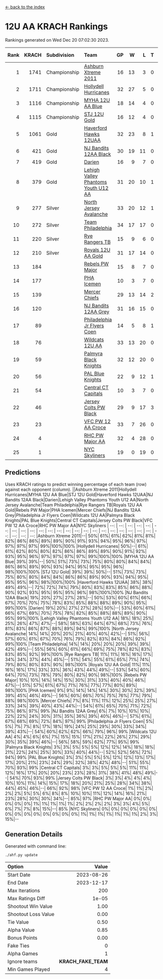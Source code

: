 [<- back to the index](readme.md)
# 12U AA KRACH Rankings
Rankings generated on Wed Dec 20 07:02:30 2023.

Rank|KRACH|Subdivision|Team|GP|W|L|T|OTW|OTL|SoS|Exp Wins|Win Diff
---:|---:|:---|:---|---:|---:|---:|---:|---:|---:|---:|---:|---:
1|1741|Championship|[Ashburn Xtreme 2011](https://gamesheetstats.com/seasons/3659/teams/141121/schedule)|16|13|3|0|1|0|498|13.8|-0.0
2|1711|Championship|[Hollydell Hurricanes](https://gamesheetstats.com/seasons/3659/teams/141133/schedule)|32|27|5|0|4|0|411|27.8|-0.0
3|1116|Championship|[MYHA 12U AA Blue](https://gamesheetstats.com/seasons/3659/teams/141123/schedule)|18|14|4|0|1|1|418|14.8|-0.0
4|1115|Championship|[STJ 12U Gold](https://gamesheetstats.com/seasons/3659/teams/141122/schedule)|16|12|4|0|1|0|483|12.8|-0.0
5|1061|Gold|[Haverford Hawks 12UAA](https://gamesheetstats.com/seasons/3659/teams/141127/schedule)|32|23|8|1|2|3|549|24.3|-0.0
6|421|Gold|[NJ Bandits 12AA Black](https://gamesheetstats.com/seasons/3659/teams/141126/schedule)|30|19|11|0|0|1|474|19.8|-0.0
7|419|Gold|[Darien](https://gamesheetstats.com/seasons/3659/teams/141125/schedule)|16|9|7|0|1|1|469|9.9|0.0
8|379|Gold|[Lehigh Valley Phantoms Youth U12 AA](https://gamesheetstats.com/seasons/3659/teams/141129/schedule)|31|20|10|1|0|1|377|21.4|0.0
9|277|Silver|[North Jersey Avalanche](https://gamesheetstats.com/seasons/3659/teams/141137/schedule)|33|20|12|1|1|2|272|21.4|0.0
10|272|Silver|[Team Philadelphia](https://gamesheetstats.com/seasons/3659/teams/141128/schedule)|34|17|17|0|3|4|540|17.9|0.0
11|220|Silver|[Rye Rangers TB](https://gamesheetstats.com/seasons/3659/teams/141140/schedule)|15|9|6|0|1|1|209|9.9|0.0
12|210|Silver|[Royals 12U AA Gold](https://gamesheetstats.com/seasons/3659/teams/141142/schedule)|31|17|14|0|3|1|357|17.9|0.0
13|184||[Rebels PW Major](https://gamesheetstats.com/seasons/3659/teams/141138/schedule)|15|8|7|0|1|0|199|8.9|0.0
14|177||[PHA Icemen](https://gamesheetstats.com/seasons/3659/teams/141145/schedule)|10|3|7|0|0|0|674|3.8|-0.0
15|139||[Mercer Chiefs](https://gamesheetstats.com/seasons/3659/teams/141135/schedule)|29|13|14|2|2|3|325|14.9|0.0
16|120||[NJ Bandits 12AA Grey](https://gamesheetstats.com/seasons/3659/teams/141134/schedule)|31|16|15|0|1|2|252|16.9|0.0
17|89||[Philadelphia Jr Flyers Coen](https://gamesheetstats.com/seasons/3659/teams/141143/schedule)|14|5|8|1|0|0|443|6.4|0.0
18|76||[Wildcats 12U AA](https://gamesheetstats.com/seasons/3659/teams/141136/schedule)|33|13|20|0|0|0|376|13.9|0.0
19|59||[Palmyra Black Knights](https://gamesheetstats.com/seasons/3659/teams/141130/schedule)|32|12|20|0|2|1|440|12.9|0.0
20|56||[PAL Blue Knights](https://gamesheetstats.com/seasons/3659/teams/141139/schedule)|22|9|12|1|0|1|134|10.4|0.0
21|54||[Central CT Capitals](https://gamesheetstats.com/seasons/3659/teams/141124/schedule)|10|3|7|0|0|2|354|3.9|0.0
22|46||[Jersey Colts PW Black](https://gamesheetstats.com/seasons/3659/teams/141141/schedule)|29|9|17|3|1|0|186|11.4|0.0
23|23||[VFC PW 12 AA Croce](https://gamesheetstats.com/seasons/3659/teams/141131/schedule)|33|7|26|0|1|2|494|7.9|0.0
24|4||[RHC PW Major AA](https://gamesheetstats.com/seasons/3659/teams/141132/schedule)|32|4|28|0|0|0|239|4.9|0.0
25|1||[NYC Skyliners](https://gamesheetstats.com/seasons/3659/teams/141144/schedule)|19|0|19|0|0|0|124|0.9|0.0

## Predictions
Uses KRACH ratings to predict winning percentage of each team (row) against each opponent (column).
||Ashburn Xtreme 2011|Hollydell Hurricanes|MYHA 12U AA Blue|STJ 12U Gold|Haverford Hawks 12UAA|NJ Bandits 12AA Black|Darien|Lehigh Valley Phantoms Youth U12 AA|North Jersey Avalanche|Team Philadelphia|Rye Rangers TB|Royals 12U AA Gold|Rebels PW Major|PHA Icemen|Mercer Chiefs|NJ Bandits 12AA Grey|Philadelphia Jr Flyers Coen|Wildcats 12U AA|Palmyra Black Knights|PAL Blue Knights|Central CT Capitals|Jersey Colts PW Black|VFC PW 12 AA Croce|RHC PW Major AA|NYC Skyliners
| --: | --: | --: | --: | --: | --: | --: | --: | --: | --: | --: | --: | --: | --: | --: | --: | --: | --: | --: | --: | --: | --: | --: | --: | --: | --: 
|Ashburn Xtreme 2011|--| 50%| 61%| 61%| 62%| 81%| 81%| 82%| 86%| 86%| 89%| 89%| 90%| 91%| 93%| 94%| 95%| 96%| 97%| 97%| 97%| 97%| 99%|100%|100%
|Hollydell Hurricanes| 50%|--| 61%| 61%| 62%| 80%| 80%| 82%| 86%| 86%| 89%| 89%| 90%| 91%| 92%| 93%| 95%| 96%| 97%| 97%| 97%| 97%| 99%|100%|100%
|MYHA 12U AA Blue| 39%| 39%|--| 50%| 51%| 73%| 73%| 75%| 80%| 80%| 84%| 84%| 86%| 86%| 89%| 90%| 93%| 94%| 95%| 95%| 95%| 96%| 98%|100%|100%
|STJ 12U Gold| 39%| 39%| 50%|--| 51%| 73%| 73%| 75%| 80%| 80%| 84%| 84%| 86%| 86%| 89%| 90%| 93%| 94%| 95%| 95%| 95%| 96%| 98%|100%|100%
|Haverford Hawks 12UAA| 38%| 38%| 49%| 49%|--| 72%| 72%| 74%| 79%| 80%| 83%| 83%| 85%| 86%| 88%| 90%| 92%| 93%| 95%| 95%| 95%| 96%| 98%|100%|100%
|NJ Bandits 12AA Black| 19%| 20%| 27%| 27%| 28%|--| 50%| 53%| 60%| 61%| 66%| 67%| 70%| 70%| 75%| 78%| 83%| 85%| 88%| 88%| 89%| 90%| 95%| 99%|100%
|Darien| 19%| 20%| 27%| 27%| 28%| 50%|--| 53%| 60%| 61%| 66%| 67%| 69%| 70%| 75%| 78%| 82%| 85%| 88%| 88%| 89%| 90%| 95%| 99%|100%
|Lehigh Valley Phantoms Youth U12 AA| 18%| 18%| 25%| 25%| 26%| 47%| 47%|--| 58%| 58%| 63%| 64%| 67%| 68%| 73%| 76%| 81%| 83%| 86%| 87%| 88%| 89%| 94%| 99%|100%
|North Jersey Avalanche| 14%| 14%| 20%| 20%| 21%| 40%| 40%| 42%|--| 51%| 56%| 57%| 60%| 61%| 67%| 70%| 76%| 79%| 82%| 83%| 84%| 86%| 92%| 99%|100%
|Team Philadelphia| 14%| 14%| 20%| 20%| 20%| 39%| 39%| 42%| 49%|--| 55%| 56%| 60%| 61%| 66%| 69%| 75%| 78%| 82%| 83%| 83%| 85%| 92%| 99%|100%
|Rye Rangers TB| 11%| 11%| 16%| 16%| 17%| 34%| 34%| 37%| 44%| 45%|--| 51%| 54%| 55%| 61%| 65%| 71%| 74%| 79%| 80%| 80%| 83%| 90%| 98%|100%
|Royals 12U AA Gold| 11%| 11%| 16%| 16%| 17%| 33%| 33%| 36%| 43%| 44%| 49%|--| 53%| 54%| 60%| 64%| 70%| 73%| 78%| 79%| 80%| 82%| 90%| 98%|100%
|Rebels PW Major| 10%| 10%| 14%| 14%| 15%| 30%| 31%| 33%| 40%| 40%| 46%| 47%|--| 51%| 57%| 61%| 67%| 71%| 76%| 77%| 77%| 80%| 89%| 98%|100%
|PHA Icemen|  9%|  9%| 14%| 14%| 14%| 30%| 30%| 32%| 39%| 39%| 45%| 46%| 49%|--| 56%| 60%| 66%| 70%| 75%| 76%| 77%| 79%| 88%| 98%|100%
|Mercer Chiefs|  7%|  8%| 11%| 11%| 12%| 25%| 25%| 27%| 33%| 34%| 39%| 40%| 43%| 44%|--| 54%| 61%| 65%| 70%| 71%| 72%| 75%| 86%| 97%| 99%
|NJ Bandits 12AA Grey|  6%|  7%| 10%| 10%| 10%| 22%| 22%| 24%| 30%| 31%| 35%| 36%| 39%| 40%| 46%|--| 57%| 61%| 67%| 68%| 69%| 72%| 84%| 97%| 99%
|Philadelphia Jr Flyers Coen|  5%|  5%|  7%|  7%|  8%| 17%| 18%| 19%| 24%| 25%| 29%| 30%| 33%| 34%| 39%| 43%|--| 54%| 60%| 62%| 62%| 66%| 79%| 96%| 99%
|Wildcats 12U AA|  4%|  4%|  6%|  6%|  7%| 15%| 15%| 17%| 21%| 22%| 26%| 27%| 29%| 30%| 35%| 39%| 46%|--| 56%| 58%| 59%| 62%| 77%| 95%| 99%
|Palmyra Black Knights|  3%|  3%|  5%|  5%|  5%| 12%| 12%| 14%| 18%| 18%| 21%| 22%| 24%| 25%| 30%| 33%| 40%| 44%|--| 52%| 52%| 56%| 72%| 94%| 99%
|PAL Blue Knights|  3%|  3%|  5%|  5%|  5%| 12%| 12%| 13%| 17%| 17%| 20%| 21%| 23%| 24%| 29%| 32%| 38%| 42%| 48%|--| 51%| 55%| 70%| 93%| 99%
|Central CT Capitals|  3%|  3%|  5%|  5%|  5%| 11%| 11%| 12%| 16%| 17%| 20%| 20%| 23%| 23%| 28%| 31%| 38%| 41%| 48%| 49%|--| 54%| 70%| 93%| 99%
|Jersey Colts PW Black|  3%|  3%|  4%|  4%|  4%| 10%| 10%| 11%| 14%| 15%| 17%| 18%| 20%| 21%| 25%| 28%| 34%| 38%| 44%| 45%| 46%|--| 66%| 92%| 98%
|VFC PW 12 AA Croce|  1%|  1%|  2%|  2%|  2%|  5%|  5%|  6%|  8%|  8%| 10%| 10%| 11%| 12%| 14%| 16%| 21%| 23%| 28%| 30%| 30%| 34%|--| 85%| 97%
|RHC PW Major AA|  0%|  0%|  0%|  0%|  0%|  1%|  1%|  1%|  1%|  1%|  2%|  2%|  2%|  2%|  3%|  3%|  4%|  5%|  6%|  7%|  7%|  8%| 15%|--| 85%
|NYC Skyliners|  0%|  0%|  0%|  0%|  0%|  0%|  0%|  0%|  0%|  0%|  0%|  0%|  0%|  0%|  1%|  1%|  1%|  1%|  1%|  1%|  1%|  2%|  3%| 15%|--

## Generation Details

Generated with command line:
```
./ahf.py update
```

| Option | Value |
| :----- | ----: |
| Start Date | 2023-08-26 |
| End Date | 2023-12-17 |
| Max Iterations | 200 |
| Max Ratings Diff | 1e-05 |
| Shootout Win Value | 1.00 |
| Shootout Loss Value | 0.00 |
| Tie Value | 0.50 |
| Alpha Value | 0.85 |
| Bonus Points | 0.00 |
| Fake Ties | 0 |
| Alpha Games | 1 |
| Ignore teams | __KRACH_FAKE_TEAM__ |
| Min Games Played | 4 |

